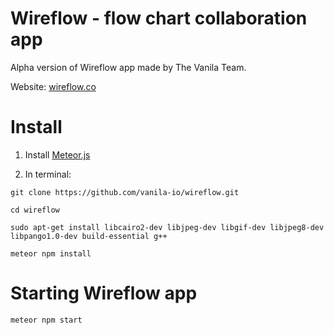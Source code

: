 
# Wireflow - flow chart collaboration app

Alpha version of Wireflow app made by The Vanila Team.

Website: [wireflow.co](http://wireflow.co)

# Install

1) Install [Meteor.js](https://www.meteor.com)

2) In terminal:

```
git clone https://github.com/vanila-io/wireflow.git

cd wireflow

sudo apt-get install libcairo2-dev libjpeg-dev libgif-dev libjpeg8-dev libpango1.0-dev build-essential g++

meteor npm install

```

# Starting Wireflow app

```
meteor npm start
```
